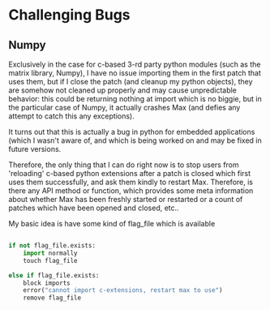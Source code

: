 # Challenging Bugs


## Numpy

Exclusively in the case for c-based 3-rd party python modules (such as the matrix library, Numpy), I have no issue importing them in the first patch that uses them, but if I close the patch (and cleanup my python objects), they are somehow not cleaned up properly and may cause unpredictable behavior: this could be returning nothing at import which is no biggie, but in the particular case of Numpy, it actually crashes Max (and defies any attempt to catch this any exceptions).

It turns out that this is actually a bug in python for embedded applications (which I wasn't aware of, and which is being worked on and may be fixed in future versions.

Therefore, the only thing that I can do right now is to stop users from 'reloading' c-based python extensions after a patch is closed which first uses them successfully, and ask them kindly to restart Max.
Therefore, is there any API method or function, which provides some meta information about whether Max has been freshly started or restarted or a count of patches which have been opened and closed, etc..

My basic idea is have some kind of flag_file which is available

```python

if not flag_file.exists:
	import normally
	touch flag_file

else if flag_file.exists:
	block imports
	error("cannot import c-extensions, restart max to use")
	remove flag_file



